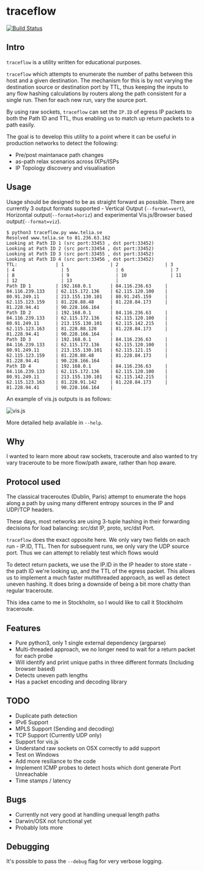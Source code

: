 # traceflow

[![Build Status](https://travis-ci.org/rucarrol/traceflow.png)](https://travis-ci.org/rucarrol/traceflow)


## Intro

`traceflow` is a utility written for educational purposes. 

`traceflow` which attempts to enumerate the number of paths between this host and a given destination. The mechanism for this is by not varying the destination source or destination port by TTL, thus keeping the inputs to any flow hashing calculations by routers along the path consistent for a single run. Then for each new run, vary the source port. 

By using raw sockets, `traceflow` can set the `IP.ID` of egress IP packets to both the Path ID and TTL, thus enabling us to match up return packets to a path easily. 

The goal is to develop this utility to a point where it can be useful in production networks to detect the following:

- Pre/post maintanace path changes
- as-path relax scenarios across IXPs/ISPs
- IP Topology discovery and visualisation


## Usage

Usage should be designed to be as straight forward as possible. There are currently 3 output formats supported - Vertical Output (`--format=vert`), Horizontal output(`--format=horiz`) and experimental Vis.js/Browser based output(`--format=viz`). 

```
$ python3 traceflow.py www.telia.se
Resolved www.telia.se to 81.236.63.162
Looking at Path ID 1 (src port:33453 , dst port:33452)
Looking at Path ID 2 (src port:33454 , dst port:33452)
Looking at Path ID 3 (src port:33455 , dst port:33452)
Looking at Path ID 4 (src port:33456 , dst port:33452)
TTL:              | 1                 | 2                 | 3                 | 4                 | 5                 | 6                 | 7                 | 8                 | 9                 | 10                | 11                | 12                | 13                | 
Path ID 1         | 192.168.0.1       | 84.116.236.63     | 84.116.239.133    | 62.115.172.136    | 62.115.120.100    | 80.91.249.11      | 213.155.130.101   | 80.91.245.159     | 62.115.123.159    | 81.228.88.48      | 81.228.84.173     | 81.228.94.41      | 90.228.166.164    | 
Path ID 2         | 192.168.0.1       | 84.116.236.63     | 84.116.239.133    | 62.115.172.136    | 62.115.120.100    | 80.91.249.11      | 213.155.130.101   | 62.115.142.215    | 62.115.123.163    | 81.228.88.128     | 81.228.84.173     | 81.228.94.41      | 90.228.166.164    | 
Path ID 3         | 192.168.0.1       | 84.116.236.63     | 84.116.239.133    | 62.115.172.136    | 62.115.120.100    | 80.91.249.11      | 213.155.130.101   | 62.115.121.15     | 62.115.123.159    | 81.228.88.48      | 81.228.84.173     | 81.228.94.41      | 90.228.166.164    | 
Path ID 4         | 192.168.0.1       | 84.116.236.63     | 84.116.239.133    | 62.115.172.136    | 62.115.120.100    | 80.91.249.11      | 213.155.130.101   | 62.115.142.215    | 62.115.123.163    | 81.228.91.142     | 81.228.84.173     | 81.228.94.41      | 90.228.166.164    | 
```

An example of vis.js outputs is as follows:

![vis.js](https://github.com/rucarrol/traceflow/raw/master/docs/traceflow_vis.png)

More detailed help available in  `--help`.


## Why 

I wanted to learn more about raw sockets, traceroute and also wanted to try vary traceroute to be more flow/path aware, rather than hop aware. 

## Protocol used

The classical traceroutes (Dublin, Paris) attempt to enumerate the hops along a path by using many different entropy sources in the IP and UDP/TCP headers. 

These days, most networks are using 3-tuple hashing in their forwarding decisions for load balancing: src/dst IP, proto, src/dst Port. 

`traceflow` does the exact opposite here. We only vary two fields on each run - IP.ID, TTL. Then for subsequent runs, we only vary the UDP source port. Thus we can attempt to reliably test which flows would 

To detect return packets, we use the IP.ID in the IP header to store state - the path ID we're looking up, and the TTL of the egress packet. This allows us to implement a much faster multithreaded approach, as well as detect uneven hashing. It does bring a downside of being a bit more chatty than regular traceroute.

This idea came to me in Stockholm, so I would like to call it Stockholm traceroute. 


## Features

- Pure python3, only 1 single external dependency (argparse)
- Multi-threaded approach, we no longer need to wait for a return packet for each probe 
- Will identify and print unique paths in three different formats (Including browser based)
- Detects uneven path lengths 
- Has a packet encoding and decoding library



## TODO

- Duplicate path detection
- IPv6 Support
- MPLS Support (Sending and decoding)
- TCP Support (Currently UDP only)
- Support for vis.js
- Understand raw sockets on OSX correctly to add support 
- Test on Windows
- Add more resiliance to the code
- Implement ICMP probes to detect hosts which dont generate Port Unreachable
- Time stamps / latency


## Bugs

- Currently not very good at handling unequal length paths
- Darwin/OSX not functional yet
- Probably lots more

## Debugging 

It's possible to pass the `--debug` flag for very verbose logging. 
